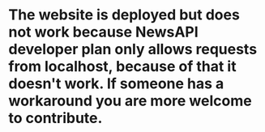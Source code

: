 # The website is deployed but does not work because NewsAPI developer plan only allows requests from localhost, because of that it doesn't work. If someone has a workaround you are more welcome to contribute.

